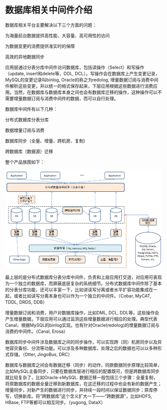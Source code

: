 # 数据库相关中间件介绍

数据库相关平台主要解决以下三个方面的问题：

为海量前台数据提供高性能、大容量、高可用性的访问

为数据变更的消费提供准实时的保障

高效的异地数据同步

应用层通过分表分库中间件访问数据库，包括读操作（Select）和写操作（update, insert和delete等，DDL, DCL）。写操作会在数据库上产生变更记录，MySQL的变更记录叫binlog, Oracle的称之为redolog, 增量数据订阅与消费中间件解析这些变更，并以统一的格式保存起来，下层应用根据这些数据进行消费应用。当然，在数据库与数据库本身之间也会有数据库迁移的操作，这种操作可以不需要增量数据订阅与消费中间件的数据，而可以自行处理。

数据库中间件有以下几种：

分布式数据库分表分库

数据增量订阅与消费

数据库同步（全量、增量、跨机房、复制）

跨数据库（数据源）迁移

整个产品族图如下：

![](/canel.png)

最上层的是分布式数据库分表分库中间件，负责和上层应用打交道，对应用可表现为一个独立的数据库，而屏蔽底层复杂的系统细节。分布式数据库中间件除了基本的分表分库功能，还可以丰富一下，比如讲读写分离或者水平扩容功能集成在一起，或者比如读写分离本身也可以作为一个独立的中间件。（Cobar, MyCAT, TDDL, DRDS, DDB）

增量数据订阅和消费，用户对数据库操作，比如DML, DCL, DDL等，这些操作会产生增量数据，下层应用可以通过监测这些增量数据进行相应的处理。典型代表Canal，根据MySQL的binlog实现。也有针对Oracle\(redolog\)的增量数据订阅与消费的中间件。（Canal, Erosa）

数据库同步中间件涉及数据库之间的同步操作，可以实现跨（同）机房同步以及异地容灾备份、分流等功能。可以涉及多种数据库，处理之后的数据也可以以多种形式存储。（Otter, JingoBus, DRC）

数据库与数据库之间会有数据迁移（同步）的动作，同款数据同步原理比较简单，比如MySQL主备同步，只要在数据库层进行相应的配置既可，但是跨数据库同步就比较复杂了，比如Oracle-&gt;MySQL. 数据迁移一般包括三个步骤：全量复制，将原数据库的数据全量迁移到新数据库，在这迁移的过程中也会有新的数据产生；增量同步，对新产生的数据进行同步，并持续一段时间以保证数据同步；原库停写，切换新库。将“跨数据库”这个含义扩大一下——“跨数据源”，比如HDFS, HBase, FTP等都可以相互同步。（yugong, DataX）

